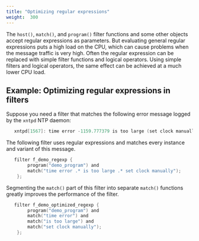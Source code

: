 ```yaml
---
title: "Optimizing regular expressions"
weight:  300
---
```

<!-- DISCLAIMER: This file is based on the syslog-ng Open Source Edition documentation https://github.com/balabit/syslog-ng-ose-guides/commit/2f4a52ee61d1ea9ad27cb4f3168b95408fddfdf2 and is used under the terms of The syslog-ng Open Source Edition Documentation License. The file has been modified by Axoflow. -->

The `host()`, `match()`, and `program()` filter functions and some other objects accept regular expressions as parameters. But evaluating general regular expressions puts a high load on the CPU, which can cause problems when the message traffic is very high. Often the regular expression can be replaced with simple filter functions and logical operators. Using simple filters and logical operators, the same effect can be achieved at a much lower CPU load.


## Example: Optimizing regular expressions in filters

Suppose you need a filter that matches the following error message logged by the `xntpd` NTP daemon:

```c
   xntpd[1567]: time error -1159.777379 is too large (set clock manually);
```

The following filter uses regular expressions and matches every instance and variant of this message.

```c
   filter f_demo_regexp {
        program("demo_program") and
        match("time error .* is too large .* set clock manually");
    };
```

Segmenting the `match()` part of this filter into separate `match()` functions greatly improves the performance of the filter.

```c
   filter f_demo_optimized_regexp {
        program("demo_program") and
        match("time error") and
        match("is too large") and
        match("set clock manually");
    };
```

